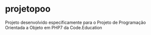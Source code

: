 # projetopoo
Projeto desenvolvido especificamente para o Projeto de Programação Orientada a Objeto em PHP7 da Code.Education 
